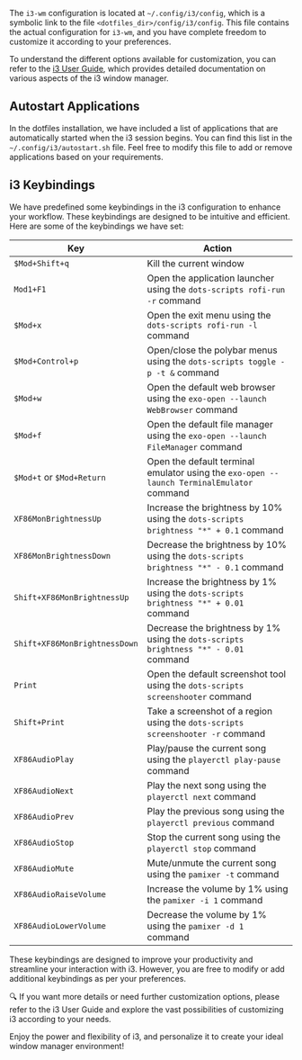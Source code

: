 The `i3-wm` configuration is located at `~/.config/i3/config`, which is a symbolic link to the file `<dotfiles_dir>/config/i3/config`. This file contains the actual configuration for `i3-wm`, and you have complete freedom to customize it according to your preferences.

To understand the different options available for customization, you can refer to the [i3 User Guide](https://i3wm.org/docs/userguide.html), which provides detailed documentation on various aspects of the i3 window manager.

## Autostart Applications

In the dotfiles installation, we have included a list of applications that are automatically started when the i3 session begins. You can find this list in the `~/.config/i3/autostart.sh` file. Feel free to modify this file to add or remove applications based on your requirements.

## i3 Keybindings

We have predefined some keybindings in the i3 configuration to enhance your workflow. These keybindings are designed to be intuitive and efficient. Here are some of the keybindings we have set:

| Key                   | Action                                                                                                  |
| --------------------- | ------------------------------------------------------------------------------------------------------- |
| `$Mod+Shift+q`        | Kill the current window                                                                                  |
| `Mod1+F1`             | Open the application launcher using the `dots-scripts rofi-run -r` command                               |
| `$Mod+x`              | Open the exit menu using the `dots-scripts rofi-run -l` command                                          |
| `$Mod+Control+p`      | Open/close the polybar menus using the `dots-scripts toggle -p -t &` command                            |
| `$Mod+w`              | Open the default web browser using the `exo-open --launch WebBrowser` command                           |
| `$Mod+f`              | Open the default file manager using the `exo-open --launch FileManager` command                         |
| `$Mod+t` or `$Mod+Return` | Open the default terminal emulator using the `exo-open --launch TerminalEmulator` command          |
| `XF86MonBrightnessUp` | Increase the brightness by 10% using the `dots-scripts brightness "*" + 0.1` command                    |
| `XF86MonBrightnessDown` | Decrease the brightness by 10% using the `dots-scripts brightness "*" - 0.1` command                  |
| `Shift+XF86MonBrightnessUp` | Increase the brightness by 1% using the `dots-scripts brightness "*" + 0.01` command                 |
| `Shift+XF86MonBrightnessDown` | Decrease the brightness by 1% using the `dots-scripts brightness "*" - 0.01` command               |
| `Print`               | Open the default screenshot tool using the `dots-scripts screenshooter` command                        |
| `Shift+Print`         | Take a screenshot of a region using the `dots-scripts screenshooter -r` command                        |
| `XF86AudioPlay`       | Play/pause the current song using the `playerctl play-pause` command                                    |
| `XF86AudioNext`       | Play the next song using the `playerctl next` command                                                    |
| `XF86AudioPrev`       | Play the previous song using the `playerctl previous` command                                            |
| `XF86AudioStop`       | Stop the current song using the `playerctl stop` command                                                  |
| `XF86AudioMute`       | Mute/unmute the current song using the `pamixer -t` command                                              |
| `XF86AudioRaiseVolume` | Increase the volume by 1% using the `pamixer -i 1` command                                               |
| `XF86AudioLowerVolume` | Decrease the volume by 1% using the `pamixer -d 1` command                                               |

These keybindings are designed to improve your productivity and streamline your interaction with i3. However, you are free to modify or add additional keybindings as per your preferences.

🔍 If you want more details or need further customization options, please refer to the i3 User Guide and explore the vast possibilities of customizing i3 according to your needs.

Enjoy the power and flexibility of i3, and personalize it to create your ideal window manager environment!